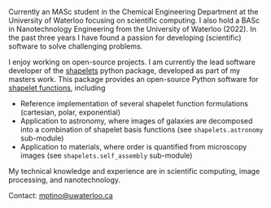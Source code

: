 Currently an MASc student in the Chemical Engineering Department at the University of Waterloo focusing on scientific computing. I also hold a BASc in Nanotechnology Engineering from the University of Waterloo (2022). In the past three years I have found a passion for developing (scientific) software to solve challenging problems. 

I enjoy working on open-source projects. I am currently the lead software developer of the [shapelets](https://github.com/uw-comphys/shapelets) python package, developed as part of my masters work. This package provides an open-source Python software for [shapelet functions](https://doi.org/10.1046/j.1365-8711.2003.05901.x), including
* Reference implementation of several shapelet function formulations (cartesian, polar, exponential)
* Application to astronomy, where images of galaxies are decomposed into a combination of shapelet basis functions (see `shapelets.astronomy` sub-module)
* Application to materials, where order is quantified from microscopy images (see `shapelets.self_assembly` sub-module)

My technical knowledge and experience are in scientific computing, image processing, and nanotechnology.

Contact: mptino@uwaterloo.ca
